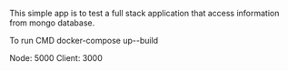 This simple app is to test a full stack application that access information from mongo
database. 


To run 
CMD docker-compose up--build



Node: 5000
Client: 3000